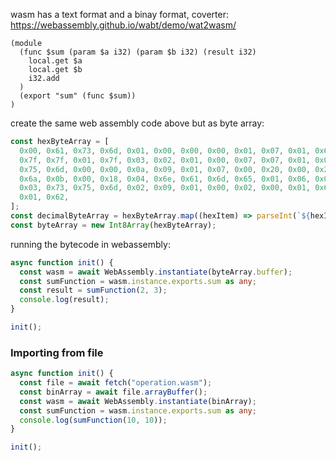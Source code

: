 wasm has a text format and a binay format, coverter:
https://webassembly.github.io/wabt/demo/wat2wasm/

```
(module
  (func $sum (param $a i32) (param $b i32) (result i32)
  	local.get $a
    local.get $b
    i32.add
  )
  (export "sum" (func $sum))
)

```

create the same web assembly code above but as byte array:

```ts
const hexByteArray = [
  0x00, 0x61, 0x73, 0x6d, 0x01, 0x00, 0x00, 0x00, 0x01, 0x07, 0x01, 0x60, 0x02,
  0x7f, 0x7f, 0x01, 0x7f, 0x03, 0x02, 0x01, 0x00, 0x07, 0x07, 0x01, 0x03, 0x73,
  0x75, 0x6d, 0x00, 0x00, 0x0a, 0x09, 0x01, 0x07, 0x00, 0x20, 0x00, 0x20, 0x01,
  0x6a, 0x0b, 0x00, 0x18, 0x04, 0x6e, 0x61, 0x6d, 0x65, 0x01, 0x06, 0x01, 0x00,
  0x03, 0x73, 0x75, 0x6d, 0x02, 0x09, 0x01, 0x00, 0x02, 0x00, 0x01, 0x61, 0x01,
  0x01, 0x62,
];
const decimalByteArray = hexByteArray.map((hexItem) => parseInt(`${hexItem}`));
const byteArray = new Int8Array(hexByteArray);
```

running the bytecode in webassembly:

```ts
async function init() {
  const wasm = await WebAssembly.instantiate(byteArray.buffer);
  const sumFunction = wasm.instance.exports.sum as any;
  const result = sumFunction(2, 3);
  console.log(result);
}

init();
```

### Importing from file

```ts
async function init() {
  const file = await fetch("operation.wasm");
  const binArray = await file.arrayBuffer();
  const wasm = await WebAssembly.instantiate(binArray);
  const sumFunction = wasm.instance.exports.sum as any;
  console.log(sumFunction(10, 10));
}

init();
```
